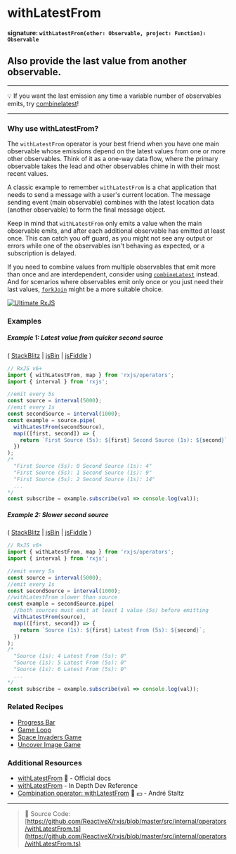 # withLatestFrom

#### signature: `withLatestFrom(other: Observable, project: Function): Observable`

## Also provide the last value from another observable.

---

💡 If you want the last emission any time a variable number of observables
emits, try [combinelatest](combinelatest.md)!

---

### Why use withLatestFrom?
The `withLatestFrom` operator is your best friend when you have one main observable whose emissions depend on the latest values from one or more other observables. Think of it as a one-way data flow, where the primary observable takes the lead and other observables chime in with their most recent values.

A classic example to remember `withLatestFrom` is a chat application that needs to send a message with a user's current location. The message sending event (main observable) combines with the latest location data (another observable) to form the final message object.

Keep in mind that `withLatestFrom` only emits a value when the main observable emits, and after each additional observable has emitted at least once. This can catch you off guard, as you might not see any output or errors while one of the observables isn't behaving as expected, or a subscription is delayed.

If you need to combine values from multiple observables that emit more than once and are interdependent, consider using [`combineLatest`](combinelatest.md) instead. And for scenarios where observables emit only once or you just need their last values, [`forkJoin`](forkjoin.md) might be a more suitable choice.

[![Ultimate RxJS](https://ultimatecourses.com/static/banners/banner-rxjs.svg 'Ultimate RxJS')](https://ultimatecourses.com/courses/rxjs?ref=4)

### Examples

##### Example 1: Latest value from quicker second source

(
[StackBlitz](https://stackblitz.com/edit/typescript-tznzbj?file=index.ts&devtoolsheight=100)
| [jsBin](http://jsbin.com/fitekeseru/1/edit?js,console) |
[jsFiddle](https://jsfiddle.net/btroncone/9c3pfgpk/) )

```js
// RxJS v6+
import { withLatestFrom, map } from 'rxjs/operators';
import { interval } from 'rxjs';

//emit every 5s
const source = interval(5000);
//emit every 1s
const secondSource = interval(1000);
const example = source.pipe(
  withLatestFrom(secondSource),
  map(([first, second]) => {
    return `First Source (5s): ${first} Second Source (1s): ${second}`;
  })
);
/*
  "First Source (5s): 0 Second Source (1s): 4"
  "First Source (5s): 1 Second Source (1s): 9"
  "First Source (5s): 2 Second Source (1s): 14"
  ...
*/
const subscribe = example.subscribe(val => console.log(val));
```

##### Example 2: Slower second source

(
[StackBlitz](https://stackblitz.com/edit/typescript-gigsdv?file=index.ts&devtoolsheight=100)
| [jsBin](http://jsbin.com/vujekucuxa/1/edit?js,console) |
[jsFiddle](https://jsfiddle.net/btroncone/bywLL579/) )

```js
// RxJS v6+
import { withLatestFrom, map } from 'rxjs/operators';
import { interval } from 'rxjs';

//emit every 5s
const source = interval(5000);
//emit every 1s
const secondSource = interval(1000);
//withLatestFrom slower than source
const example = secondSource.pipe(
  //both sources must emit at least 1 value (5s) before emitting
  withLatestFrom(source),
  map(([first, second]) => {
    return `Source (1s): ${first} Latest From (5s): ${second}`;
  })
);
/*
  "Source (1s): 4 Latest From (5s): 0"
  "Source (1s): 5 Latest From (5s): 0"
  "Source (1s): 6 Latest From (5s): 0"
  ...
*/
const subscribe = example.subscribe(val => console.log(val));
```

### Related Recipes

- [Progress Bar](../../recipes/progressbar.md)
- [Game Loop](../../recipes/gameloop.md)
- [Space Invaders Game](/recipes/space-invaders-game.md)
- [Uncover Image Game](../../recipes/uncover-image-game.md)

### Additional Resources

- [withLatestFrom](https://rxjs.dev/api/operators/withLatestFrom) 📰 - Official
  docs
- [withLatestFrom](https://indepth.dev/reference/rxjs/operators/with-latest-from) - In Depth Dev Reference
- [Combination operator: withLatestFrom](https://egghead.io/lessons/rxjs-combination-operator-withlatestfrom?course=rxjs-beyond-the-basics-operators-in-depth)
  🎥 💵 - André Staltz

---

> 📁 Source Code:
> [https://github.com/ReactiveX/rxjs/blob/master/src/internal/operators/withLatestFrom.ts](https://github.com/ReactiveX/rxjs/blob/master/src/internal/operators/withLatestFrom.ts)
